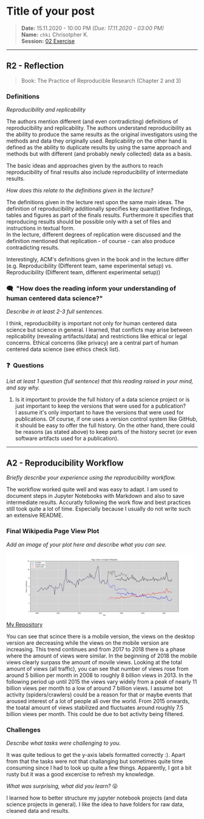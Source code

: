# Title of your post
> **Date:** 15.11.2020 - 10:00 PM *(Due: 17.11.2020 - 03:00 PM)*  
> **Name:** `chki` Chrisotpher K.  
> **Session:** [02 Exercise](https://github.com/FUB-HCC/hcds-winter-2020/wiki/02_exercise)   
----

## R2 - Reflection
> Book: The Practice of Reproducible Research (Chapter 2 and 3)

### Definitions
_Reproducibility and replicability_

The authors mention different (and even contradicting) definitions of reproducibility and replicability. The authors understand reproducibility as the ability to produce the same results as the original investigators using the methods and data they originally used. Replicability on the other hand is defined as the ability to duplicate results by using the same approach and methods but with different (and probably newly collected) data as a basis. 

The basic ideas and approaches given by the authors to reach reproducibility of final results also include reproducibility of intermediate results. 

_How does this relate to the definitions given in the lecture?_

The definitions given in the lecture rest upon the same main ideas. The definition of reproducibility additionally specifies key quantitative findings, tables and figures as part of the finals results. Furthermore it specifies that reproducing results should be possible only with a set of files and instructions in textual form. \
In the lecture, different degrees of replication were discussed and the definition mentioned that replication - of course - can also produce contradicting results.

Interestingly, ACM's definitions given in the book and in the lecture differ (e.g. Reproducibility (Different team, same experimental setup) vs. Reproducibility (Different team, different experimental setup))

### 🗨️&nbsp; "How does the reading inform your understanding of human centered data science?"  
_Describe in at least 2-3 full sentences._

I think, reproducibility is important not only for human centered data science but science in general.
I learned, that conflicts may arise between replicability (revealing artifacts/data) and restrictions like ethical or legal concerns. Ethical concerns (like privacy) are a central part of human centered data science (see ethics check list).

### ❓&nbsp; Questions
_List at least 1 question (full sentence) that this reading raised in your mind, and say why._

1. Is it important to provide the full history of a data science project or is just important to keep the versions that were used for a publication? \
I assume it's only important to have the versions that were used for publications. Of course, if one uses a version control system like GitHub, it should be easy to offer the full history. On the other hand, there could be reasons (as stated above) to keep parts of the history secret (or even software artifacts used for a publication).

***

## A2 - Reproducibility Workflow
_Briefly describe your experience using the reproducibility workflow._

The workflow worked quite well and was easy to adapt. I am used to document steps in Jupyter Notebooks with Markdown and also to save intermediate results.
Accuratly following the work flow and best practices still took quite a lot of time. Especially because I usually do not write such an extensive README.

### Final Wikipedia Page View Plot
_Add an image of your plot here and describe what you can see._ 

![View English Wikipedia Plot](https://github.com/chrisk280/A2-hcds-hcc-chki/blob/main/results/page_views_en_wikipedia.png)
[My Repository](https://github.com/chrisk280/A2-hcds-hcc-chki/)

You can see that scince there is a mobile version, the views on the desktop version are decreasing while the views on the mobile version are increasing. This trend continues and from 2017 to 2018 there is a phase where the amount of views were similar. In the beginning of 2018 the mobile views clearly surpass the amount of movile views. 
Looking at the total amount of views (all traffic), you can see that number of views rose from around 5 billion per month in 2008 to roughly 8 billion views in 2013. In the following period up until 2015 the views vary widely from a peak of nearly 11 billion views per month to a low of around 7 billion views. I assume bot activity (spiders/crawlers) could be a reason for that or maybe events that aroused interest of a lot of people all over the world. From 2015 onwards, the toatal amount of views stabilized and fluctuates around roughly 7.5 billion views per month. This could be due to bot activity being filtered.

### Challenges
_Describe what tasks were challenging to you._

It was quite tedious to get the y-axis labels formatted correctly :). Apart from that the tasks were not that challanging but sometimes quite time consuming since I had to look up quite a few things. Apparently, I got a bit rusty but it was a good excercise to refresh my knowledge.

_What was surprising, what did you learn?_ 😮 

I learned how to better structure my jupyter notebook projects (and data science projects in general). I like the idea to have folders for raw data, cleaned data and results.
 
